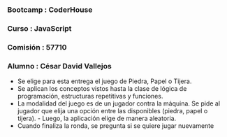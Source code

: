 ### Bootcamp : CoderHouse 
### Curso : JavaScript
### Comisión : 57710
### Alumno : César David Vallejos

- Se elige para esta entrega el juego de Piedra, Papel o Tijera.
- Se aplican los conceptos vistos hasta la clase de lógica de programación, estructuras repetitivas y funciones.
- La modalidad del juego es de un jugador contra la máquina. Se pide al jugador que elija una opción entre las disponibles (piedra, papel o tijera). - Luego, la aplicación elige de manera aleatoria.
- Cuando finaliza la ronda, se pregunta si se quiere jugar nuevamente
